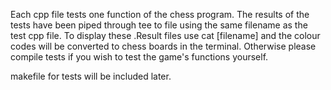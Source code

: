 Each cpp file tests one function of the chess program.
The results of the tests have been piped through tee to file using the same filename as the test cpp file.
To display these .Result files use cat [filename] and the colour codes will be converted to chess boards in the terminal.
Otherwise please compile tests if you wish to test the game's functions yourself.

makefile for tests will be included later.
